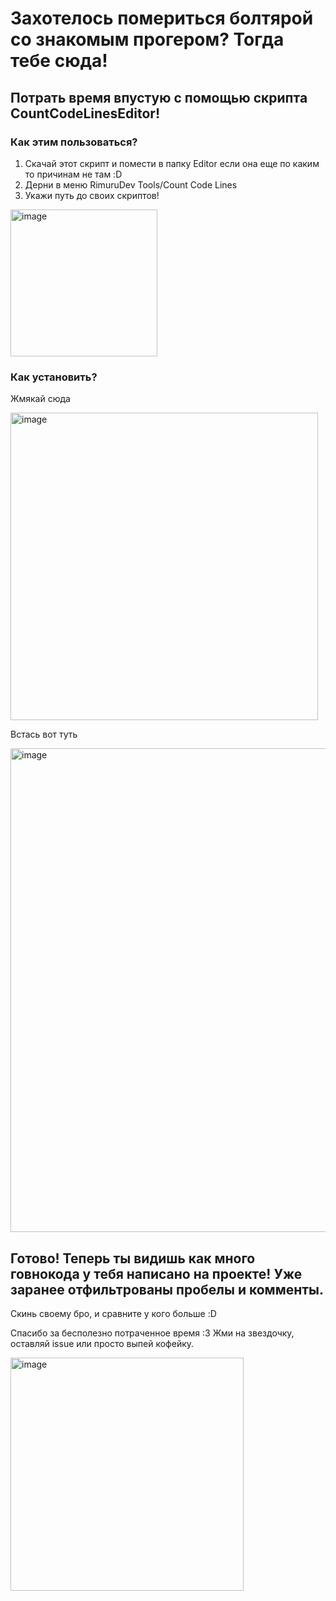 # Захотелось помериться болтярой со знакомым прогером? Тогда тебе сюда! 

## Потрать время впустую с помощью скрипта CountCodeLinesEditor! 

### Как этим пользоваться?
1. Скачай этот скрипт и помести в папку Editor если она еще по каким то причинам не там :D
2. Дерни в меню RimuruDev Tools/Count Code Lines
3. Укажи путь до своих скриптов!

 <img width="235" alt="image" src="https://github.com/user-attachments/assets/260efb7a-9468-4ac7-923d-1dde5cf08f78">

### Как установить? 
Жмякай сюда

<img width="492" alt="image" src="https://github.com/user-attachments/assets/31ac081a-2d58-4005-8244-ac83957b6df6">

Встась вот туть

<img width="774" alt="image" src="https://github.com/user-attachments/assets/413d120d-35a9-4f1e-8111-d7de126039fe">



## Готово! Теперь ты видишь как много говнокода у тебя написано на проекте! Уже заранее отфильтрованы пробелы и комменты. 
Скинь своему бро, и сравните у кого больше :D

Спасибо за бесполезно потраченное время :3 Жми на звездочку, оставляй issue или просто выпей кофейку.

<img width="373" alt="image" src="https://github.com/user-attachments/assets/d241d439-97ec-4803-bc13-7c863d243ea7">

